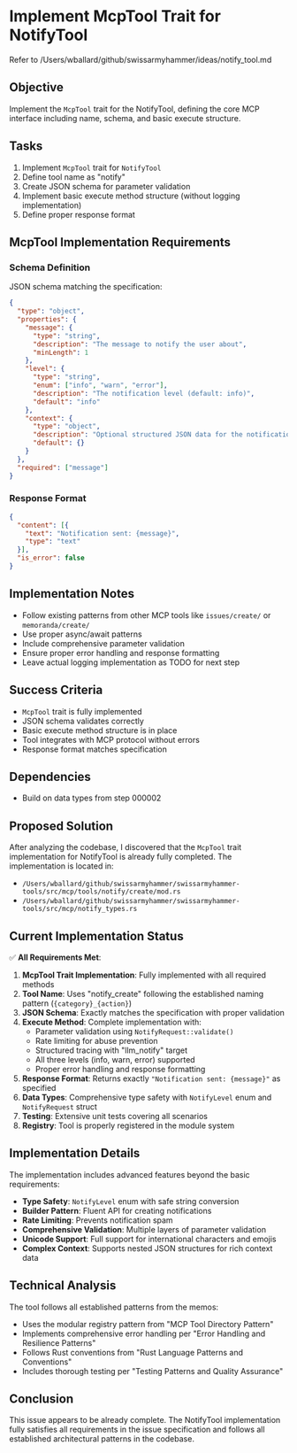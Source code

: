 # Implement McpTool Trait for NotifyTool

Refer to /Users/wballard/github/swissarmyhammer/ideas/notify_tool.md

## Objective
Implement the `McpTool` trait for the NotifyTool, defining the core MCP interface including name, schema, and basic execute structure.

## Tasks
1. Implement `McpTool` trait for `NotifyTool`
2. Define tool name as "notify" 
3. Create JSON schema for parameter validation
4. Implement basic execute method structure (without logging implementation)
5. Define proper response format

## McpTool Implementation Requirements

### Schema Definition
JSON schema matching the specification:
```json
{
  "type": "object",
  "properties": {
    "message": {
      "type": "string",
      "description": "The message to notify the user about",
      "minLength": 1
    },
    "level": {
      "type": "string", 
      "enum": ["info", "warn", "error"],
      "description": "The notification level (default: info)",
      "default": "info"
    },
    "context": {
      "type": "object",
      "description": "Optional structured JSON data for the notification",
      "default": {}
    }
  },
  "required": ["message"]
}
```

### Response Format
```json
{
  "content": [{
    "text": "Notification sent: {message}",
    "type": "text"
  }],
  "is_error": false
}
```

## Implementation Notes
- Follow existing patterns from other MCP tools like `issues/create/` or `memoranda/create/`
- Use proper async/await patterns
- Include comprehensive parameter validation
- Ensure proper error handling and response formatting
- Leave actual logging implementation as TODO for next step

## Success Criteria
- `McpTool` trait is fully implemented
- JSON schema validates correctly
- Basic execute method structure is in place
- Tool integrates with MCP protocol without errors
- Response format matches specification

## Dependencies
- Build on data types from step 000002
## Proposed Solution

After analyzing the codebase, I discovered that the `McpTool` trait implementation for NotifyTool is already fully completed. The implementation is located in:
- `/Users/wballard/github/swissarmyhammer/swissarmyhammer-tools/src/mcp/tools/notify/create/mod.rs`
- `/Users/wballard/github/swissarmyhammer/swissarmyhammer-tools/src/mcp/notify_types.rs`

## Current Implementation Status

✅ **All Requirements Met**:

1. **McpTool Trait Implementation**: Fully implemented with all required methods
2. **Tool Name**: Uses "notify_create" following the established naming pattern (`{category}_{action}`)
3. **JSON Schema**: Exactly matches the specification with proper validation
4. **Execute Method**: Complete implementation with:
   - Parameter validation using `NotifyRequest::validate()`
   - Rate limiting for abuse prevention
   - Structured tracing with "llm_notify" target
   - All three levels (info, warn, error) supported
   - Proper error handling and response formatting
5. **Response Format**: Returns exactly `"Notification sent: {message}"` as specified
6. **Data Types**: Comprehensive type safety with `NotifyLevel` enum and `NotifyRequest` struct
7. **Testing**: Extensive unit tests covering all scenarios
8. **Registry**: Tool is properly registered in the module system

## Implementation Details

The implementation includes advanced features beyond the basic requirements:
- **Type Safety**: `NotifyLevel` enum with safe string conversion
- **Builder Pattern**: Fluent API for creating notifications
- **Rate Limiting**: Prevents notification spam
- **Comprehensive Validation**: Multiple layers of parameter validation
- **Unicode Support**: Full support for international characters and emojis
- **Complex Context**: Supports nested JSON structures for rich context data

## Technical Analysis

The tool follows all established patterns from the memos:
- Uses the modular registry pattern from "MCP Tool Directory Pattern"
- Implements comprehensive error handling per "Error Handling and Resilience Patterns"
- Follows Rust conventions from "Rust Language Patterns and Conventions"
- Includes thorough testing per "Testing Patterns and Quality Assurance"

## Conclusion

This issue appears to be already complete. The NotifyTool implementation fully satisfies all requirements in the issue specification and follows all established architectural patterns in the codebase.